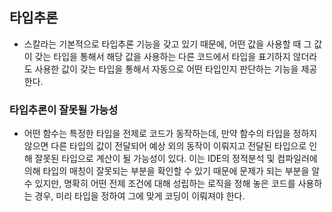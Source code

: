 ## 타입추론
- 스칼라는 기본적으로 타입추론 기능을 갖고 있기 때문에, 어떤 값을 사용할 때 그 값이 갖는 타입을 통해서 해당 값을 사용하는 다른 코드에서 타입을 표기하지 않더라도 사용한 값이 갖는 타입을 통해서 자동으로 어떤 타입인지 판단하는 기능을 제공한다.

### 타입추론이 잘못될 가능성
- 어떤 함수는 특정한 타입을 전제로 코드가 동작하는데, 만약 함수의 타입을 정하지 않으면 다른 타입의 값이 전달되어 예상 외의 동작이 이뤄지고 전달된 타입으로 인해 잘못된 타입으로 계산이 될 가능성이 있다. 이는 IDE의 정적분석 및 컴파일러에 의해 타입의 매칭이 잘못되는 부분을 확인할 수 있기 때문에 문제가 되는 부분을 알 수 있지만, 명확히 어떤 전제 조건에 대해 성립하는 로직을 정해 놓은 코드를 사용하는 경우, 미리 타입을 정하여 그에 맞게 코딩이 이뤄져야 한다.
